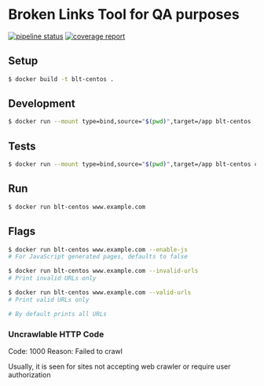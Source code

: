 # Broken Links Tool for QA purposes

[![pipeline status](https://git.alleo.tech/alt-projects/tff/tffict/threefold.io/badges/master/pipeline.svg)](https://git.alleo.tech/alt-projects/tff/tffict/threefold.io/-/commits/master)
[![coverage report](https://git.alleo.tech/alt-projects/tff/tffict/threefold.io/badges/master/coverage.svg)](https://git.alleo.tech/alt-projects/tff/tffict/threefold.io/-/commits/master)

##  Setup

```bash
$ docker build -t blt-centos .
```

## Development

```bash
$ docker run --mount type=bind,source="$(pwd)",target=/app blt-centos 
```

## Tests

```bash
$ docker run --mount type=bind,source="$(pwd)",target=/app blt-centos composer test
```

## Run

```bash
$ docker run blt-centos www.example.com
```


## Flags

```bash
$ docker run blt-centos www.example.com --enable-js
# For JavaScript generated pages, defaults to false

$ docker run blt-centos www.example.com --invalid-urls
# Print invalid URLs only

$ docker run blt-centos www.example.com --valid-urls
# Print valid URLs only

# By default prints all URLs 
```

### Uncrawlable HTTP Code

Code: 1000
Reason: Failed to crawl

Usually, it is seen for sites not accepting web crawler or require user authorization

